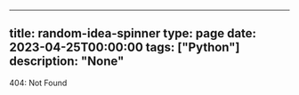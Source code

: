 
---
title: random-idea-spinner
type: page
date: 2023-04-25T00:00:00
tags: ["Python"]
description: "None"
---


404: Not Found
